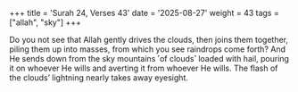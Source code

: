 +++
title = 'Surah 24, Verses 43'
date = '2025-08-27'
weight = 43
tags = ["allah", "sky"]
+++

Do you not see that Allah gently drives the clouds, then joins them together, piling them up into masses, from which you see raindrops come forth? And He sends down from the sky mountains ˹of clouds˺ loaded with hail, pouring it on whoever He wills and averting it from whoever He wills. The flash of the clouds’ lightning nearly takes away eyesight.
